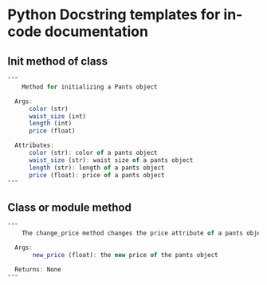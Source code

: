 # Python Docstring templates for in-code documentation

## Init method of class

```jsx
"""
	Method for initializing a Pants object

  Args: 
      color (str)
      waist_size (int)
      length (int)
      price (float)

  Attributes:
      color (str): color of a pants object
      waist_size (str): waist size of a pants object
      length (str): length of a pants object
      price (float): price of a pants object
"""
```

## Class or module method

```jsx
"""
	The change_price method changes the price attribute of a pants object

  Args: 
       new_price (float): the new price of the pants object

  Returns: None
"""
```